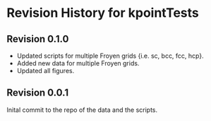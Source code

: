 # Revision History for kpointTests

## Revision 0.1.0

- Updated scripts for multiple Froyen grids {i.e. sc, bcc, fcc, hcp}.
- Added new data for multiple Froyen grids.
- Updated all figures.

## Revision 0.0.1

Inital commit to the repo of the data and the scripts.